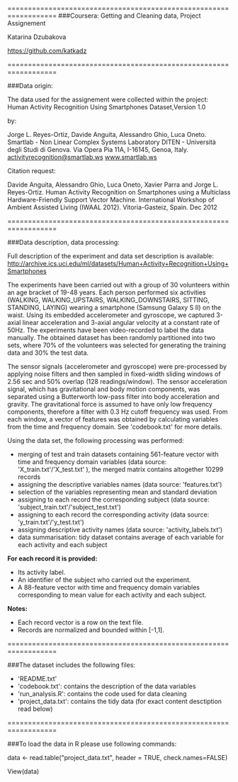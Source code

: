 ==================================================================
###Coursera: Getting and Cleaning data, Project Assignement  

Katarina Dzubakova

https://github.com/katkadz

==================================================================

###Data origin:

The data used for the assignement were collected within the project:
Human Activity Recognition Using Smartphones Dataset,Version 1.0

by:

Jorge L. Reyes-Ortiz, Davide Anguita, Alessandro Ghio, Luca Oneto.
Smartlab - Non Linear Complex Systems Laboratory
DITEN - Università degli Studi di Genova.
Via Opera Pia 11A, I-16145, Genoa, Italy.
activityrecognition@smartlab.ws
www.smartlab.ws  

Citation request: 

Davide Anguita, Alessandro Ghio, Luca Oneto, Xavier Parra and Jorge L. Reyes-Ortiz. Human Activity Recognition on Smartphones using a Multiclass Hardware-Friendly Support Vector Machine. International Workshop of Ambient Assisted Living (IWAAL 2012). Vitoria-Gasteiz, Spain. Dec 2012

==================================================================

###Data description, data processing:

Full description of the experiment and data set description is available:
http://archive.ics.uci.edu/ml/datasets/Human+Activity+Recognition+Using+Smartphones

The experiments have been carried out with a group of 30 volunteers within an age bracket of 19-48 years. Each person performed six activities (WALKING, WALKING_UPSTAIRS, WALKING_DOWNSTAIRS, SITTING, STANDING, LAYING) wearing a smartphone (Samsung Galaxy S II) on the waist. Using its embedded accelerometer and gyroscope, we captured 3-axial linear acceleration and 3-axial angular velocity at a constant rate of 50Hz. The experiments have been video-recorded to label the data manually. The obtained dataset has been randomly partitioned into two sets, where 70% of the volunteers was selected for generating the training data and 30% the test data. 

The sensor signals (accelerometer and gyroscope) were pre-processed by applying noise filters and then sampled in fixed-width sliding windows of 2.56 sec and 50% overlap (128 readings/window). The sensor acceleration signal, which has gravitational and body motion components, was separated using a Butterworth low-pass filter into body acceleration and gravity. The gravitational force is assumed to have only low frequency components, therefore a filter with 0.3 Hz cutoff frequency was used. From each window, a vector of features was obtained by calculating variables from the time and frequency domain. See 'codebook.txt' for more details. 

Using the data set, the following processing was performed:
- merging of test and train datasets containing 561-feature vector with time and frequency domain variables (data source: 'X_train.txt'/'X_test.txt' ), the merged matrix contains altogether 10299 records
- assigning the descriptive variables names (data source: 'features.txt')  
- selection of the variables representing mean and standard deviation
- assigning to each record the corresponding subject (data source: 'subject_train.txt'/'subject_test.txt') 
- assigning to each record the corresponding activity (data source: 'y_train.txt'/'y_test.txt') 
- assigning descriptive activity names (data source: 'activity_labels.txt')
- data summarisation: tidy dataset contains average of each variable for each activity and each subject

**For each record it is provided:**

- Its activity label. 
- An identifier of the subject who carried out the experiment.
- A 88-feature vector with time and frequency domain variables corresponding to mean value for each activity and each subject. 

**Notes:** 

- Each record vector is a row on the text file.
- Records are normalized and bounded within [-1,1].

==================================================================

###The dataset includes the following files:

- 'README.txt'
- 'codebook.txt': contains the description of the data variables
- 'run_analysis.R': contains the code used for data cleaning 
- 'project_data.txt': contains the tidy data (for exact content desctiption read below)

==================================================================

###To load the data in R please use following commands:

data <- read.table("project_data.txt", header = TRUE, check.names=FALSE)

View(data)


